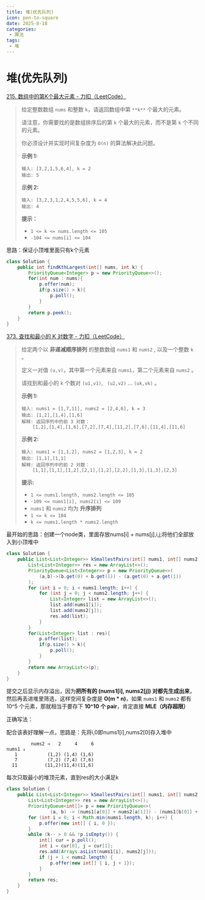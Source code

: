 ```yaml
---
title: 堆(优先队列)
icon: pen-to-square
date: 2025-8-18
categories:
 - 算法
tags:
 - 堆
---
```


# 堆(优先队列)

[215. 数组中的第K个最大元素 - 力扣（LeetCode）](https://leetcode.cn/problems/kth-largest-element-in-an-array/?envType=study-plan-v2&envId=top-interview-150)

>给定整数数组 `nums` 和整数 `k`，请返回数组中第 `**k**` 个最大的元素。
>
>请注意，你需要找的是数组排序后的第 `k` 个最大的元素，而不是第 `k` 个不同的元素。
>
>你必须设计并实现时间复杂度为 `O(n)` 的算法解决此问题。
>
> 
>
>**示例 1:**
>
>```
>输入: [3,2,1,5,6,4], k = 2
>输出: 5
>```
>
>**示例 2:**
>
>```
>输入: [3,2,3,1,2,4,5,5,6], k = 4
>输出: 4
>```
>
> 
>
>**提示：**
>
>- `1 <= k <= nums.length <= 105`
>- `-104 <= nums[i] <= 104`

思路：保证小顶堆里面只有k个元素


```java
class Solution {
    public int findKthLargest(int[] nums, int k) {
        PriorityQueue<Integer> p = new PriorityQueue<>();
        for(int num : nums){
            p.offer(num);
            if(p.size() > k){
                p.poll();
            }
        }
        return p.peek();
    }
}
```

[373. 查找和最小的 K 对数字 - 力扣（LeetCode）](https://leetcode.cn/problems/find-k-pairs-with-smallest-sums/description/?envType=study-plan-v2&envId=top-interview-150)

>给定两个以 **非递减顺序排列** 的整数数组 `nums1` 和 `nums2` , 以及一个整数 `k` 。
>
>定义一对值 `(u,v)`，其中第一个元素来自 `nums1`，第二个元素来自 `nums2` 。
>
>请找到和最小的 `k` 个数对 `(u1,v1)`, ` (u2,v2)` ...  `(uk,vk)` 。
>
> 
>
>**示例 1:**
>
>```
>输入: nums1 = [1,7,11], nums2 = [2,4,6], k = 3
>输出: [1,2],[1,4],[1,6]
>解释: 返回序列中的前 3 对数：
>     [1,2],[1,4],[1,6],[7,2],[7,4],[11,2],[7,6],[11,4],[11,6]
>```
>
>**示例 2:**
>
>```
>输入: nums1 = [1,1,2], nums2 = [1,2,3], k = 2
>输出: [1,1],[1,1]
>解释: 返回序列中的前 2 对数：
>     [1,1],[1,1],[1,2],[2,1],[1,2],[2,2],[1,3],[1,3],[2,3]
>```
>
> 
>
>**提示:**
>
>- `1 <= nums1.length, nums2.length <= 105`
>- `-109 <= nums1[i], nums2[i] <= 109`
>- `nums1` 和 `nums2` 均为 **升序排列**
>- `1 <= k <= 104`
>- `k <= nums1.length * nums2.length`

最开始的思路：创建一个node类，里面存放nums[i] + nums[j],i,j;将他们全部放入到小顶堆中

```java
class Solution {
    public List<List<Integer>> kSmallestPairs(int[] nums1, int[] nums2, int k) {
        List<List<Integer>> res = new ArrayList<>();
        PriorityQueue<List<Integer>> p = new PriorityQueue<>(
            (a,b)->(b.get(0) + b.get(1)) - (a.get(0) + a.get(1))
        );
        for (int i = 0; i < nums1.length; i++) {
            for (int j = 0; j < nums2.length; j++) {
                List<Integer> list = new ArrayList<>();
                list.add(nums1[i]);
                list.add(nums2[j]);
                res.add(list);
            }
        }
        for(List<Integer> list : res){
            p.offer(list);
            if(p.size() > k){
                p.poll();
            }
        }
        return new ArrayList<>(p);
    }
}
```

提交之后显示内存溢出，因为**把所有的 (nums1[i], nums2[j]) 对都先生成出来**，然后再丢进堆里筛选，这样空间复杂度是 **O(m \* n)**，如果 `nums1` 和 `nums2` 都有 10^5 个元素，那就相当于要存下 **10^10 个 pair**，肯定直接 **MLE（内存超限）**

正确写法：

配合该表好理解一点，思路是：先将i,0即nums1[i],nums2[0]存入堆中

```
         nums2 →   2     4     6
nums1 ↓
   1           (1,2) (1,4) (1,6)
   7           (7,2) (7,4) (7,6)
  11          (11,2)(11,4)(11,6)
```

每次只取最小的堆顶元素，直到res的大小满足k

```java
class Solution {
    public List<List<Integer>> kSmallestPairs(int[] nums1, int[] nums2, int k) {
        List<List<Integer>> res = new ArrayList<>();
        PriorityQueue<int[]> p = new PriorityQueue<>(
                (a, b) -> (nums1[a[0]] + nums2[a[1]]) - (nums1[b[0]] + nums2[b[1]]));
        for (int i = 0; i < Math.min(nums1.length, k); i++) {
            p.offer(new int[] { i, 0 });
        }
        while (k-- > 0 && !p.isEmpty()) {
            int[] cur = p.poll();
            int i = cur[0], j = cur[1];
            res.add(Arrays.asList(nums1[i], nums2[j]));
            if (j + 1 < nums2.length) {
                p.offer(new int[] { i, j + 1});
            }
        }
        return res;
    }
}
```



